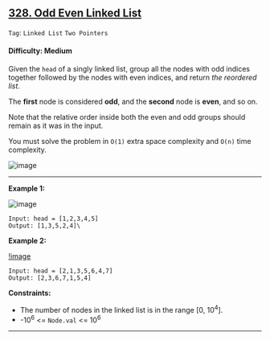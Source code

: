 ## [328. Odd Even Linked List](https://leetcode.com/problems/odd-even-linked-list/)

```Tag```: ```Linked List``` ```Two Pointers```

#### Difficulty: Medium

Given the ```head``` of a singly linked list, group all the nodes with odd indices together followed by the nodes with even indices, and return _the reordered list_.

The __first__ node is considered __odd__, and the __second__ node is __even__, and so on.

Note that the relative order inside both the even and odd groups should remain as it was in the input.

You must solve the problem in ```O(1)``` extra space complexity and ```O(n)``` time complexity.

![image](https://user-images.githubusercontent.com/35042430/222937512-7490cfc2-5f40-429f-a2c1-6399bcfad2e5.png)

---

__Example 1:__

![image](https://assets.leetcode.com/uploads/2021/03/10/oddeven-linked-list.jpg)
```
Input: head = [1,2,3,4,5]
Output: [1,3,5,2,4]\
```

__Example 2:__

[!image](https://assets.leetcode.com/uploads/2021/03/10/oddeven2-linked-list.jpg)
```
Input: head = [2,1,3,5,6,4,7]
Output: [2,3,6,7,1,5,4]
```

__Constraints:__

- The number of nodes in the linked list is in the range [0, 10<sup>4</sup>].
- -10<sup>6</sup> <= ```Node.val``` <= 10<sup>6</sup>

---
